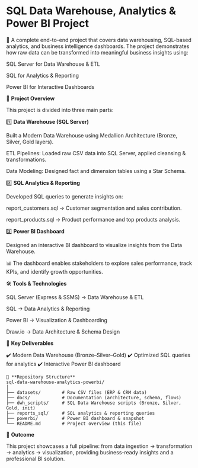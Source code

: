 # SQL Data Warehouse, Analytics & Power BI Project

🚀 A complete end-to-end project that covers data warehousing, SQL-based analytics, and business intelligence dashboards.
The project demonstrates how raw data can be transformed into meaningful business insights using:

SQL Server for Data Warehouse & ETL

SQL for Analytics & Reporting

Power BI for Interactive Dashboards

📂 **Project Overview**

This project is divided into three main parts:

1️⃣ **Data Warehouse (SQL Server)**

Built a Modern Data Warehouse using Medallion Architecture (Bronze, Silver, Gold layers).

ETL Pipelines: Loaded raw CSV data into SQL Server, applied cleansing & transformations.

Data Modeling: Designed fact and dimension tables using a Star Schema.

2️⃣ **SQL Analytics & Reporting**

Developed SQL queries to generate insights on:

report_customers.sql → Customer segmentation and sales contribution.

report_products.sql → Product performance and top products analysis.

3️⃣ **Power BI Dashboard**

Designed an interactive BI dashboard to visualize insights from the Data Warehouse.

📊 The dashboard enables stakeholders to explore sales performance, track KPIs, and identify growth opportunities.

🛠️ **Tools & Technologies**

SQL Server (Express & SSMS) → Data Warehouse & ETL

SQL → Data Analytics & Reporting

Power BI → Visualization & Dashboarding

Draw.io → Data Architecture & Schema Design

📌 **Key Deliverables**

✔️ Modern Data Warehouse (Bronze–Silver–Gold)
✔️ Optimized SQL queries for analytics
✔️ Interactive Power BI dashboard

```
📂 **Repository Structure**
sql-data-warehouse-analytics-powerbi/
│
├── datasets/        # Raw CSV files (ERP & CRM data)
├── docs/            # Documentation (architecture, schema, flows)
├── dwh_scripts/     # SQL Data Warehouse scripts (Bronze, Silver, Gold, init)
├── reports_sql/     # SQL analytics & reporting queries
├── powerbi/         # Power BI dashboard & snapshot
└── README.md        # Project overview (this file)
```

🚀 **Outcome**

This project showcases a full pipeline: from data ingestion → transformation → analytics → visualization, providing business-ready insights and a professional BI solution.
